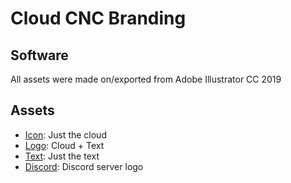 # Cloud CNC Branding
## Software
All assets were made on/exported from Adobe Illustrator CC 2019

## Assets
* [Icon](icon.png): Just the cloud
* [Logo](logo.png): Cloud + Text
* [Text](text.png): Just the text
* [Discord](discord.png): Discord server logo